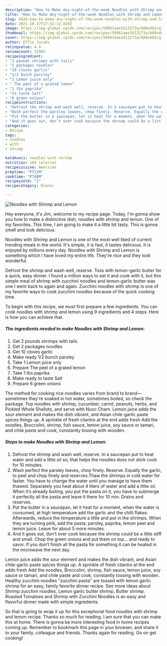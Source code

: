 ```yaml
---
description: "How to Make Any-night-of-the-week Noodles with Shrimp and Lemon"
title: "How to Make Any-night-of-the-week Noodles with Shrimp and Lemon"
slug: 4426-how-to-make-any-night-of-the-week-noodles-with-shrimp-and-lemon
date: 2021-10-17T17:32:13.019Z
image: https://img-global.cpcdn.com/recipes/50961aee1613273a/680x482cq70/noodles-with-shrimp-and-lemon-recipe-main-photo.jpg
thumbnail: https://img-global.cpcdn.com/recipes/50961aee1613273a/680x482cq70/noodles-with-shrimp-and-lemon-recipe-main-photo.jpg
cover: https://img-global.cpcdn.com/recipes/50961aee1613273a/680x482cq70/noodles-with-shrimp-and-lemon-recipe-main-photo.jpg
author: Effie Jacobs
ratingvalue: 4.4
reviewcount: 22905
recipeingredient:
- "2 pounds shrimps with tails"
- "2 packages noodles"
- "10 cloves garlic"
- "1/2 bunch parsley"
- "1 Lemon juice only"
- " The peel of a grated lemon"
- "1 tbs paprika"
- "to taste Salt"
- "6 green onions"
recipeinstructions:
- "Defrost the shrimp and wash well, reserve. In a saucepan put to heat water and add a little oil so, that helps the noodles does not stick cook for 10 minutes."
- "Wash perfect the parsley leaves, chop finely. Reserve. Equally the garlic, to peel and chop finely and reserves.Thaw the shrimps in cold water for faster. You have to change the water until you manage to have them thawed. Separately you heat about 4 liters of water and add a little oil. When it’s already boiling, you put the pasta on it, you have to submerge it perfectly all the pasta and leave it there for 10 min. Drains and reserves."
- "Put the butter in a saucepan, let it heat for a moment, when the water is consumed, at high temperature add the garlic and the chilli flakes. Afterwards, reduce the temperature a little and put in the shrimps. When they are turning pink, add the pasta, parsley, paprika, lemon peel and lemon juice. Leave for about 5 more minutes."
- "And it goes out, don’t over cook because the shrimp could be a little stiff and small. Chop the green onions and put them on top... and ready to savor. If you don’t finish all the pasta for something it can be heated in the microwave the next day."
categories:
- Recipe
tags:
- noodles
- with
- shrimp

katakunci: noodles with shrimp 
nutrition: 169 calories
recipecuisine: American
preptime: "PT11M"
cooktime: "PT48M"
recipeyield: "2"
recipecategory: Dinner

---
```



![Noodles with Shrimp and Lemon](https://img-global.cpcdn.com/recipes/50961aee1613273a/680x482cq70/noodles-with-shrimp-and-lemon-recipe-main-photo.jpg)

Hey everyone, it's Jim, welcome to my recipe page. Today, I'm gonna show you how to make a distinctive dish, noodles with shrimp and lemon. One of my favorites. This time, I am going to make it a little bit tasty. This is gonna smell and look delicious.

Noodles with Shrimp and Lemon is one of the most well liked of current trending meals in the world. It's simple, it is fast, it tastes delicious. It is enjoyed by millions every day. Noodles with Shrimp and Lemon is something which I have loved my entire life. They're nice and they look wonderful.

Defrost the shrimp and wash well, reserve. Toss with lemon-garlic butter for a quick, easy dinner. I found a million ways to eat it and cook with it, but this simple meal of shrimp with zucchini noodles and lemon-garlic butter was one I went back to again and again. Zucchini noodles with shrimp is one of my favorite ways to cook zucchini noodles because of the quick cooking time.


To begin with this recipe, we must first prepare a few ingredients. You can cook noodles with shrimp and lemon using 9 ingredients and 4 steps. Here is how you can achieve that.

<!--inarticleads1-->

##### The ingredients needed to make Noodles with Shrimp and Lemon:

1. Get 2 pounds shrimps with tails
1. Get 2 packages noodles
1. Get 10 cloves garlic
1. Make ready 1/2 bunch parsley
1. Take 1 Lemon juice only
1. Prepare  The peel of a grated lemon
1. Take 1 tbs paprika
1. Make ready to taste Salt
1. Prepare 6 green onions


The method for cooking rice noodles varies from brand to brand—sometimes they&#39;re soaked in hot water, sometimes boiled, so check the package. Top noodles with shrimp, cucumber, carrot, peanuts, herbs, and Pickled Whole Shallots, and serve with Nuoc Cham. Lemon juice adds the sour element and makes the dish vibrant, and Asian chile-garlic paste spices things up. A sprinkle of fresh cilantro at the end adds fresh Add the noodles, Broccolini, shrimp, fish sauce, lemon juice, soy sauce or tamari, and chile paste and cook, constantly tossing with wooden. 

<!--inarticleads2-->

##### Steps to make Noodles with Shrimp and Lemon:

1. Defrost the shrimp and wash well, reserve. In a saucepan put to heat water and add a little oil so, that helps the noodles does not stick cook for 10 minutes.
1. Wash perfect the parsley leaves, chop finely. Reserve. Equally the garlic, to peel and chop finely and reserves.Thaw the shrimps in cold water for faster. You have to change the water until you manage to have them thawed. Separately you heat about 4 liters of water and add a little oil. When it’s already boiling, you put the pasta on it, you have to submerge it perfectly all the pasta and leave it there for 10 min. Drains and reserves.
1. Put the butter in a saucepan, let it heat for a moment, when the water is consumed, at high temperature add the garlic and the chilli flakes. Afterwards, reduce the temperature a little and put in the shrimps. When they are turning pink, add the pasta, parsley, paprika, lemon peel and lemon juice. Leave for about 5 more minutes.
1. And it goes out, don’t over cook because the shrimp could be a little stiff and small. Chop the green onions and put them on top... and ready to savor. If you don’t finish all the pasta for something it can be heated in the microwave the next day.


Lemon juice adds the sour element and makes the dish vibrant, and Asian chile-garlic paste spices things up. A sprinkle of fresh cilantro at the end adds fresh Add the noodles, Broccolini, shrimp, fish sauce, lemon juice, soy sauce or tamari, and chile paste and cook, constantly tossing with wooden. Healthy zucchini noodles &#34;zucchini pasta&#34; are tossed with lemon garlic shrimp for an easy, family favorite dinner recipe. See more ideas about Shrimp zucchini noodles, Lemon garlic butter shrimp, Butter shrimp. Roasted Tomatoes and Shrimp with Zucchini Noodles is an easy and flavorful dinner made with simple ingredients. 

So that is going to wrap it up for this exceptional food noodles with shrimp and lemon recipe. Thanks so much for reading. I am sure that you can make this at home. There is gonna be more interesting food in home recipes coming up. Remember to bookmark this page in your browser, and share it to your family, colleague and friends. Thanks again for reading. Go on get cooking!
